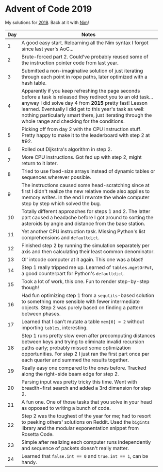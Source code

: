 # Advent of Code 2019

My solutions for [2019](https://adventofcode.com/2019/). Back at it with [Nim](https://nim-lang.org/)!

| Day | Notes |
|---|-------|
| 1 | A good easy start. Relearning all the Nim syntax I forgot since last year's AoC... |
| 2 | Brute-forced part 2. Could've probably reused some of the instruction pointer code from last year. |
| 3 | Submitted a non-imaginative solution of just iterating through each point in rope paths, later optimized with a hash table. |
| 4 | Apparently if you keep refreshing the page seconds before a task is released they redirect you to an old task... anyway I did solve day 4 from **2015** pretty fast! Lesson learned. Eventually I did get to this year's task as well: nothing particularly smart there, just iterating through the whole range and checking for the conditions. |
| 5 | Picking off from day 2 with the CPU instruction stuff. Pretty happy to make it to the leaderboard with step 2 at #92. |
| 6 | Rolled out Dijkstra's algorithm in step 2. |
| 7 | More CPU instructions. Got fed up with step 2, might return to it later. |
| 8 | Tried to use fixed-size arrays instead of dynamic tables or sequences wherever possible. |
| 9 | The instructions caused some head-scratching since at first I didn't realize the new relative mode also applies to memory writes. In the end I rewrote the whole computer step by step which solved the bug. |
| 10 | Totally different approaches for steps 1 and 2. The latter part caused a headache before I got around to sorting the asteroids by angle and distance from the base station. |
| 11 | Yet another CPU instruction task. Missing Python's list comprehensions and `defaultdict`. |
| 12 | Finished step 2 by running the simulation separately per axis and then calculating their least common denominator. |
| 13 | Ol' intcode computer at it again. This one was a blast! |
| 14 | Step 1 really tripped me up. Learned of `tables.mgetOrPut`, a good counterpart for Python's `defaultdict`. |
| 15 | Took a lot of work, this one. Fun to render step-by-step though! |
| 16 | Had fun optimizing step 1 from a `sequtils`-based solution to something more sensible with fewer intermediate objects. Step 2 was purely based on finding a pattern between phases. |
| 17 | Learned that I can't mutate a table `mem[0] = 2` without importing `tables`, interesting. |
| 18 | Step 1 runs pretty slow even after precomputing distances between keys and trying to eliminate invalid recursion paths early; probably missed some optimization opportunities. For step 2 I just ran the first part once per each quarter and summed the results together. |
| 19 | Really easy one compared to the ones before. Tracked along the right-side beam edge for step 2. |
| 20 | Parsing input was pretty tricky this time. Went with breadth-first search and added a 3rd dimension for step 2. |
| 21 | A fun one. One of those tasks that you solve in your head as opposed to writing a bunch of code. |
| 22 | Step 2 was the toughest of the year for me; had to resort to peeking others' solutions on Reddit. Used the `bigints` library and the modular exponentation snippet from Rosetta Code. |
| 23 | Simple after realizing each computer runs independently and sequence of packets doesn't really matter. |
| 24 | Learned that `false.int == 0` and `true.int == 1`, can be handy. |

